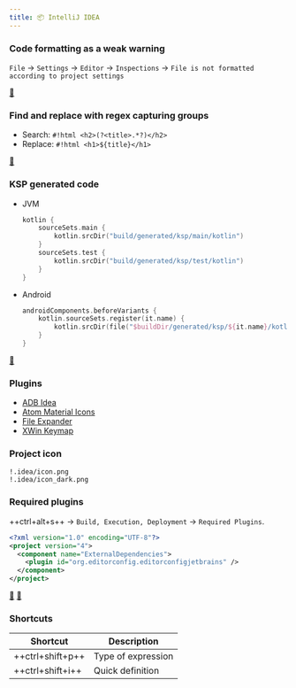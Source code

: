 ```yaml
---
title: 📦 IntelliJ IDEA
---
```


### Code formatting as a weak warning
 
`File` → `Settings` → `Editor` → `Inspections` → `File is not formatted according to project settings`

[🔗](https://twitter.com/kotlin/status/1067825173196414976)

### Find and replace with regex capturing groups

- Search: `#!html <h2>(?<title>.*?)</h2>`
- Replace: `#!html <h1>${title}</h1>`

[🔗](https://www.jetbrains.com/help/idea/tutorial-finding-and-replacing-text-using-regular-expressions.html#capture_groups_and_backreference)

### KSP generated code

- JVM
  ```kotlin
  kotlin {
      sourceSets.main {
          kotlin.srcDir("build/generated/ksp/main/kotlin")
      }
      sourceSets.test {
          kotlin.srcDir("build/generated/ksp/test/kotlin")
      }
  }
  ```
- Android
  ```kotlin
  androidComponents.beforeVariants {
      kotlin.sourceSets.register(it.name) {
          kotlin.srcDir(file("$buildDir/generated/ksp/${it.name}/kotlin"))
      }
  }
  ```

[🔗](https://kotlinlang.org/docs/ksp-quickstart.html#make-ide-aware-of-generated-code)

### Plugins

- [ADB Idea](https://plugins.jetbrains.com/plugin/7380-adb-idea)
- [Atom Material Icons](https://plugins.jetbrains.com/plugin/10044-atom-material-icons)
- [File Expander](https://plugins.jetbrains.com/plugin/11940-file-expander)
- [XWin Keymap](https://plugins.jetbrains.com/plugin/13094-xwin-keymap)

### Project icon

```gitignore
!.idea/icon.png
!.idea/icon_dark.png
```

### Required plugins

++ctrl+alt+s++ → `Build, Execution, Deployment` → `Required Plugins`.

```xml title=".idea/externalDependencies.xml"
<?xml version="1.0" encoding="UTF-8"?>
<project version="4">
  <component name="ExternalDependencies">
    <plugin id="org.editorconfig.editorconfigjetbrains" />
  </component>
</project>
```

[🔗](https://www.jetbrains.com/help/idea/managing-plugins.html#required-plugins) [🔗](https://www.jetbrains.com/help/idea/settings-required-plugins.html)

### Shortcuts

| Shortcut         | Description         |
|------------------|---------------------|
| ++ctrl+shift+p++ | Type of expression  |
| ++ctrl+shift+i++ | Quick definition    |
